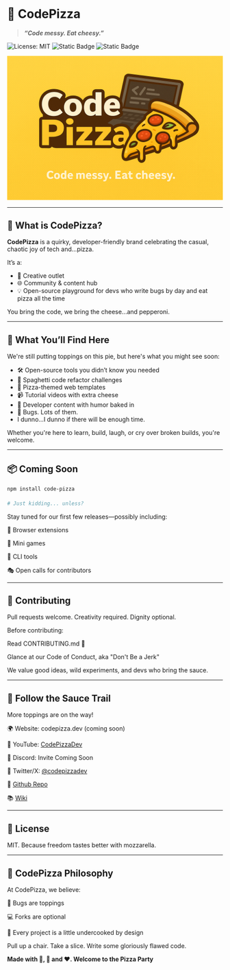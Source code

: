 # 🍕 CodePizza

> ***“Code messy. Eat cheesy.”***
>   
![License: MIT](https://img.shields.io/badge/License-MIT-blue.svg)
![Static Badge](https://img.shields.io/badge/Build-WINNING-brightgreen)
![Static Badge](https://img.shields.io/badge/Version-0.0.1-red)

![Code Pizza Banner](https://github.com/C7N-Ops/CodePizza/blob/main/assets/CodePizza.png)

---

## 🧠 What is CodePizza?

**CodePizza** is a quirky, developer-friendly brand celebrating the casual, chaotic joy of tech and...pizza.

It’s a:
- 🎉 Creative outlet  
- 🌐 Community & content hub  
- 💡 Open-source playground for devs who write bugs by day and eat pizza all the time

You bring the code, we bring the cheese...and pepperoni.

---

## 🍕 What You’ll Find Here

We're still putting toppings on this pie, but here's what you might see soon:

- 🛠️ Open-source tools you didn’t know you needed  
- 🍜 Spaghetti code refactor challenges  
- 🎨 Pizza-themed web templates  
- 📹 Tutorial videos with extra cheese  
- 🧠 Developer content with humor baked in  
- 😬 Bugs. Lots of them.
- I dunno...I dunno if there will be enough time.

Whether you're here to learn, build, laugh, or cry over broken builds, you're welcome.

---

## 📦 Coming Soon

```bash
npm install code-pizza

# Just kidding... unless?
```
Stay tuned for our first few releases—possibly including:

🔧 Browser extensions

🧩 Mini games

🍕 CLI tools

🎭 Open calls for contributors

---

## 🍴 Contributing
Pull requests welcome. Creativity required. Dignity optional.

Before contributing:

Read CONTRIBUTING.md 🍕

Glance at our Code of Conduct, aka "Don't Be a Jerk"

We value good ideas, wild experiments, and devs who bring the sauce.

---

## 📣 Follow the Sauce Trail
More toppings are on the way!

🌍 Website: codepizza.dev (coming soon)

🎥 YouTube: [CodePizzaDev](https://www.youtube.com/@CodePizzaDev)

💬 Discord: Invite Coming Soon

🧵 Twitter/X: [@codepizzadev](https://x.com/CodePizzaDev)

📝 [Github Repo](https://github.com/C7N-Ops/CodePizza)

📚 [Wiki](https://github.com/C7N-Ops/CodePizza/wiki)

---

## 📄 License
MIT.
Because freedom tastes better with mozzarella.

---

## 🤌 CodePizza Philosophy
At CodePizza, we believe:

🍕 Bugs are toppings

💻 Forks are optional

🚀 Every project is a little undercooked by design

Pull up a chair. Take a slice. Write some gloriously flawed code.



**Made with 🧀, 🍕 and ❤️. Welcome to the Pizza Party**

